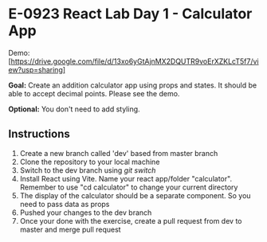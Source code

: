 # E-0923 React Lab Day 1 - Calculator App

Demo: [https://drive.google.com/file/d/13xo6yGtAjnMX2DQUTR9voErXZKLcT5f7/view?usp=sharing]

**Goal:** Create an addition calculator app using props and states. It should be able to accept decimal points. Please see the demo.

**Optional:** You don't need to add styling.

## Instructions

1. Create a new branch called 'dev' based from master branch
2. Clone the repository to your local machine
3. Switch to the dev branch using *git switch*
4. Install React using Vite. Name your react app/folder "calculator". Remember to use "cd calculator" to change your current directory
5. The display of the calculator should be a separate component. So you need to pass data as props
6. Pushed your changes to the dev branch
7. Once your done with the exercise, create a pull request from dev to master and merge pull request
